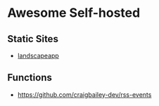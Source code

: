 # Awesome Self-hosted

## Static Sites 

* [landscapeapp](https://github.com/cncf/landscapeapp)

## Functions

* https://github.com/craigbailey-dev/rss-events

